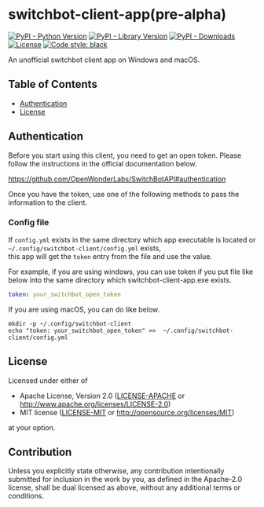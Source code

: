 # switchbot-client-app(pre-alpha)

[![PyPI - Python Version](https://img.shields.io/pypi/pyversions/switchbot-client-app.svg)](https://pypi.org/project/switchbot-client-app/)
[![PyPI - Library Version](https://img.shields.io/pypi/v/switchbot-client-app.svg)](https://pypi.org/project/switchbot-client-app/)
[![PyPI - Downloads](https://img.shields.io/pypi/dm/switchbot-client-app)](https://pypi.org/project/switchbot-client-app)
[![License](https://img.shields.io/badge/license-MIT%2FApache--2.0-informational?style=flat-square)](README.md#License)
[![Code style: black](https://img.shields.io/badge/code%20style-black-000000.svg)](https://github.com/psf/black)

An unofficial switchbot client app on Windows and macOS.

## Table of Contents

- [Authentication](#authentication)
- [License](#license)


## Authentication

Before you start using this client, you need to get an open token.
Please follow the instructions in the official documentation below.

https://github.com/OpenWonderLabs/SwitchBotAPI#authentication

Once you have the token, use one of the following methods to pass the information to the client.

### Config file

If `config.yml` exists in the same directory which app executable is located 
or `~/.config/switchbot-client/config.yml` exists,  
this app will get the `token` entry from the file and use the value.

For example, if you are using windows, you can use token 
if you put file like below into the same directory which switchbot-client-app.exe exists.
```config.yaml
token: your_switchbot_open_token
```

If you are using macOS, you can do like below. 
```shell
mkdir -p ~/.config/switchbot-client
echo "token: your_switchbot_open_token" >>  ~/.config/switchbot-client/config.yml
```

## License

Licensed under either of

- Apache License, Version 2.0
   ([LICENSE-APACHE](LICENSE-APACHE) or http://www.apache.org/licenses/LICENSE-2.0)
- MIT license
   ([LICENSE-MIT](LICENSE-MIT) or http://opensource.org/licenses/MIT)

at your option.

## Contribution

Unless you explicitly state otherwise, any contribution intentionally submitted
for inclusion in the work by you, as defined in the Apache-2.0 license, shall be
dual licensed as above, without any additional terms or conditions.
